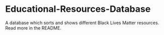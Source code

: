 # Educational-Resources-Database
A database which sorts and shows different Black Lives Matter resources. Read more in the README.
